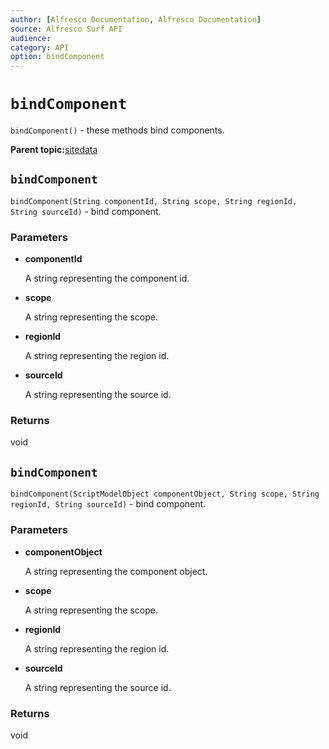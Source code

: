 ```yaml
---
author: [Alfresco Documentation, Alfresco Documentation]
source: Alfresco Surf API
audience: 
category: API
option: bindComponent
---
```


# `bindComponent`

`bindComponent()` - these methods bind components.

**Parent topic:**[sitedata](../references/APISurf-sitedata.md)

## `bindComponent`

`bindComponent(String componentId, String scope, String regionId, String sourceId)` - bind component.

### Parameters

-   **componentId**

    A string representing the component id.

-   **scope**

    A string representing the scope.

-   **regionId**

    A string representing the region id.

-   **sourceId**

    A string representing the source id.


### Returns

void

## `bindComponent`

`bindComponent(ScriptModelObject componentObject, String scope, String regionId, String sourceId)` - bind component.

### Parameters

-   **componentObject**

    A string representing the component object.

-   **scope**

    A string representing the scope.

-   **regionId**

    A string representing the region id.

-   **sourceId**

    A string representing the source id.


### Returns

void

